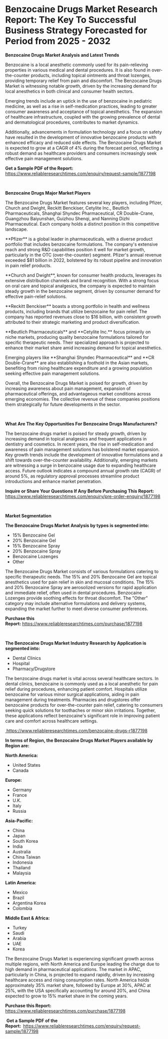 <p><h1>Benzocaine Drugs Market Research Report: The Key To Successful Business Strategy Forecasted for Period from 2025 - 2032</h1></p><p><strong>Benzocaine Drugs Market Analysis and Latest Trends</strong></p>
<p><p>Benzocaine is a local anesthetic commonly used for its pain-relieving properties in various medical and dental procedures. It is also found in over-the-counter products, including topical ointments and throat lozenges, providing temporary relief from pain and discomfort. The Benzocaine Drugs Market is witnessing notable growth, driven by the increasing demand for local anesthetics in both clinical and consumer health sectors. </p><p>Emerging trends include an uptick in the use of benzocaine in pediatric medicine, as well as a rise in self-medication practices, leading to greater consumer awareness and acceptance of topical anesthetics. The expansion of healthcare infrastructure, coupled with the growing prevalence of dental and dermatological procedures, contributes to market dynamics.</p><p>Additionally, advancements in formulation technology and a focus on safety have resulted in the development of innovative benzocaine products with enhanced efficacy and reduced side effects. The Benzocaine Drugs Market is expected to grow at a CAGR of 4% during the forecast period, reflecting a robust demand as healthcare providers and consumers increasingly seek effective pain management solutions.</p></p>
<p><strong>Get a Sample PDF of the Report:&nbsp;</strong> <a href="https://www.reliableresearchtimes.com/enquiry/request-sample/1877198?utm_campaign=2264&utm_medium=2&utm_source=Github&utm_content=ia&utm_term=19042025&utm_id=benzocaine-drugs">https://www.reliableresearchtimes.com/enquiry/request-sample/1877198</a></p>
<p>&nbsp;</p>
<p><strong>Benzocaine Drugs Major Market Players</strong></p>
<p><p>The Benzocaine Drugs Market features several key players, including Pfizer, Church and Dwight, Reckitt Benckiser, Cetylite Inc., Beutlich Pharmaceuticals, Shanghai Shyndec Pharmaceutical, CR Double-Crane, Guangzhou Baiyunshan, Guizhou Shenqi, and Nanning Dizhi Pharmaceutical. Each company holds a distinct position in this competitive landscape.</p><p>**Pfizer** is a global leader in pharmaceuticals, with a diverse product portfolio that includes benzocaine formulations. The company's extensive reach and strong R&D capabilities position it well for market growth, particularly in the OTC (over-the-counter) segment. Pfizer's annual revenue exceeded $81 billion in 2022, bolstered by its robust pipeline and innovation in pain relief products.</p><p>**Church and Dwight**, known for consumer health products, leverages its extensive distribution channels and brand recognition. With a strong focus on oral care and topical analgesics, the company is expected to maintain steady growth in the benzocaine segment, driven by consumer demand for effective pain-relief solutions.</p><p>**Reckitt Benckiser** boasts a strong portfolio in health and wellness products, including brands that utilize benzocaine for pain relief. The company has reported revenues close to $16 billion, with consistent growth attributed to their strategic marketing and product diversification.</p><p>**Beutlich Pharmaceuticals** and **Cetylite Inc.** focus primarily on niche markets, producing quality benzocaine formulations tailored for specific therapeutic needs. Their specialized approach is projected to enhance their market share amid increasing demand for topical anesthetics.</p><p>Emerging players like **Shanghai Shyndec Pharmaceutical** and **CR Double-Crane** are also establishing a foothold in the Asian markets, benefiting from rising healthcare expenditure and a growing population seeking effective pain management solutions.</p><p>Overall, the Benzocaine Drugs Market is poised for growth, driven by increasing awareness about pain management, expansion of pharmaceutical offerings, and advantageous market conditions across emerging economies. The collective revenue of these companies positions them strategically for future developments in the sector.</p></p>
<p>&nbsp;</p>
<p><strong>What Are The Key Opportunities For Benzocaine Drugs Manufacturers?</strong></p>
<p><p>The benzocaine drugs market is poised for steady growth, driven by increasing demand in topical analgesics and frequent applications in dentistry and cosmetics. In recent years, the rise in self-medication and awareness of pain management solutions has bolstered market expansion. Key growth trends include the development of innovative formulations and a shift towards over-the-counter availability. Additionally, emerging markets are witnessing a surge in benzocaine usage due to expanding healthcare access. Future outlook indicates a compound annual growth rate (CAGR) of around 5%, as regulatory approval processes streamline product introductions and enhance market penetration.</p></p>
<p><strong>Inquire or Share Your Questions If Any Before Purchasing This Report:</strong> <a href="https://www.reliableresearchtimes.com/enquiry/pre-order-enquiry/1877198?utm_campaign=2264&utm_medium=2&utm_source=Github&utm_content=ia&utm_term=19042025&utm_id=benzocaine-drugs">https://www.reliableresearchtimes.com/enquiry/pre-order-enquiry/1877198</a></p>
<p>&nbsp;</p>
<p><strong>Market Segmentation</strong></p>
<p><strong>The Benzocaine Drugs Market Analysis by types is segmented into:</strong></p>
<p><ul><li>15% Benzocaine Gel</li><li>20% Benzocaine Gel</li><li>15% Benzocaine Spray</li><li>20% Benzocaine Spray</li><li>Benzocaine Lozenges</li><li>Other</li></ul></p>
<p><p>The Benzocaine Drugs Market consists of various formulations catering to specific therapeutic needs. The 15% and 20% Benzocaine Gel are topical anesthetics used for pain relief in skin and mucosal conditions. The 15% and 20% Benzocaine Spray are aerosolized versions for rapid application and immediate relief, often used in dental procedures. Benzocaine Lozenges provide soothing effects for throat discomfort. The "Other" category may include alternative formulations and delivery systems, expanding the market further to meet diverse consumer preferences.</p></p>
<p><strong>Purchase this Report:&nbsp;</strong><a href="https://www.reliableresearchtimes.com/purchase/1877198?utm_campaign=2264&utm_medium=2&utm_source=Github&utm_content=ia&utm_term=19042025&utm_id=benzocaine-drugs">https://www.reliableresearchtimes.com/purchase/1877198</a></p>
<p>&nbsp;</p>
<p><strong>The Benzocaine Drugs Market Industry Research by Application is segmented into:</strong></p>
<p><ul><li>Dental Clinics</li><li>Hospital</li><li>Pharmacy/Drugstore</li></ul></p>
<p><p>The benzocaine drugs market is vital across several healthcare sectors. In dental clinics, benzocaine is commonly used as a local anesthetic for pain relief during procedures, enhancing patient comfort. Hospitals utilize benzocaine for various minor surgical applications, aiding in pain management during treatments. Pharmacies and drugstores offer benzocaine products for over-the-counter pain relief, catering to consumers seeking quick solutions for toothaches or minor skin irritations. Together, these applications reflect benzocaine's significant role in improving patient care and comfort across healthcare settings.</p></p>
<p><a href="https://www.reliableresearchtimes.com/benzocaine-drugs-r1877198?utm_campaign=2264&utm_medium=2&utm_source=Github&utm_content=ia&utm_term=19042025&utm_id=benzocaine-drugs">&nbsp;https://www.reliableresearchtimes.com/benzocaine-drugs-r1877198</a></p>
<p><strong>In terms of Region, the Benzocaine Drugs Market Players available by Region are:</strong></p>
<p>
    <p> <strong> North America: </strong>
        <ul>
            <li>United States</li>
            <li>Canada</li>
        </ul>
        </p> 
    <p> <strong> Europe: </strong>
        <ul>
            <li>Germany</li>
            <li>France</li>
            <li>U.K.</li>
            <li>Italy</li>
            <li>Russia</li>
        </ul>
        </p> 
    <p> <strong> Asia-Pacific: </strong>
        <ul>
            <li>China</li>
            <li>Japan</li>
            <li>South Korea</li>
            <li>India</li>
            <li>Australia</li>
            <li>China Taiwan</li>
            <li>Indonesia</li>
            <li>Thailand</li>
            <li>Malaysia</li>
        </ul>
        </p> 
    <p> <strong> Latin America: </strong>
        <ul>
            <li>Mexico</li>
            <li>Brazil</li>
            <li>Argentina Korea</li>
            <li>Colombia</li>
        </ul>
        </p> 
    <p> <strong> Middle East & Africa: </strong>
        <ul>
            <li>Turkey</li>
            <li>Saudi</li>
            <li>Arabia</li>
            <li>UAE</li>
            <li>Korea</li>
        </ul>
    </p>
    </p>
<p><p>The Benzocaine Drugs Market is experiencing significant growth across multiple regions, with North America and Europe leading the charge due to high demand in pharmaceutical applications. The market in APAC, particularly in China, is projected to expand rapidly, driven by increasing healthcare access and rising consumption rates. North America holds approximately 35% market share, followed by Europe at 30%, APAC at 25%, with the USA specifically accounting for around 20%, and China expected to grow to 15% market share in the coming years.</p></p>
<p><strong>Purchase this Report: </strong><a href="https://www.reliableresearchtimes.com/purchase/1877198?utm_campaign=2264&utm_medium=2&utm_source=Github&utm_content=ia&utm_term=19042025&utm_id=benzocaine-drugs">https://www.reliableresearchtimes.com/purchase/1877198</a></p>
<p>&nbsp;<strong>Get a Sample PDF of the Report:&nbsp;&nbsp;</strong><a href="https://www.reliableresearchtimes.com/enquiry/request-sample/1877198?utm_campaign=2264&utm_medium=2&utm_source=Github&utm_content=ia&utm_term=19042025&utm_id=benzocaine-drugs">https://www.reliableresearchtimes.com/enquiry/request-sample/1877198</a></p>
<p><strong></strong></p>
<p><p></p><p></p><p></p></p>